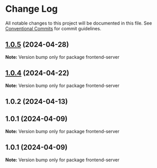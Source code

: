 # Change Log

All notable changes to this project will be documented in this file.
See [Conventional Commits](https://conventionalcommits.org) for commit guidelines.

## [1.0.5](https://github.com/Kallenju/notes/compare/frontend-server@1.0.4...frontend-server@1.0.5) (2024-04-28)

**Note:** Version bump only for package frontend-server





## [1.0.4](https://github.com/Kallenju/notes/compare/frontend-server@1.0.2...frontend-server@1.0.4) (2024-04-22)

**Note:** Version bump only for package frontend-server





## 1.0.2 (2024-04-13)



## 1.0.1 (2024-04-09)

**Note:** Version bump only for package frontend-server





## 1.0.1 (2024-04-09)

**Note:** Version bump only for package frontend-server
